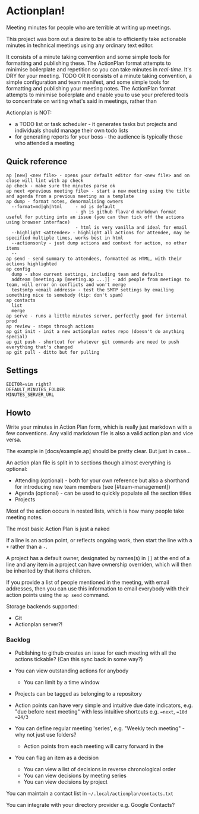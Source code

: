 # Actionplan!

Meeting minutes for people who are terrible at writing up meetings.

This project was born out a desire to be able to efficiently take actionable
minutes in technical meetings using any ordinary text editor.

It consists of a minute taking convention and some simple tools for formatting
and publishing these. The ActionPlan format attempts to minimise boilerplate
and repetition so you can take minutes in *real-time*. It's DRY for your meeting.
 TODO OR
It consists of a minute taking convention, a simple configuration and team manifest, and some simple tools for formatting
and publishing your meeting notes. The ActionPlan format attempts to minimise boilerplate
and enable you to use your prefered tools to concentrate on writing what's said in meetings, rather than 

Actionplan is NOT:

  - a TODO list or task scheduler - it generates tasks but projects and individuals should manage their own todo lists
  - for generating reports for your boss - the audience is typically those who attended a meeting

## Quick reference

```
ap [new] <new file> - opens your default editor for <new file> and on close will lint with ap check
ap check - make sure the minutes parse ok
ap next <previous meeting file> - start a new meeting using the title and agenda from a previous meeting as a template
ap dump - format notes, denormalising owners
  --format=md|gh|html     - md is default
                          - gh is github flava'd markdown format useful for putting into an issue (you can then tick off the actions using browser interface)
                          - html is very vanilla and ideal for email
  --highlight <attendee> - highlight all actions for attendee, may be specified multiple times, works best in html
  --actionsonly - just dump actions and context for action, no other items
  --
ap send - send summary to attendees, formatted as HTML, with their actions highlighted
ap config
  dump - show current settings, including team and defaults
  addteam [meeting.ap [meeting.ap ...]] - add people from meetings to team, will error on conflicts and won't merge
  testsmtp <email address> - test the SMTP settings by emailing something nice to somebody (tip: don't spam)
ap contacts
  list
  merge
ap serve - runs a little minutes server, perfectly good for internal prod
ap review - steps through actions
ap git init - init a new actionplan notes repo (doesn't do anything special)
ap git push - shortcut for whatever git commands are need to push everything that's changed
ap git pull - ditto but for pulling
```

## Settings

```
EDITOR=vim right?
DEFAULT_MINUTES_FOLDER
MINUTES_SERVER_URL
```

## Howto

Write your minutes in Action Plan form, which is really just markdown with a few conventions. Any valid markdown file is also a valid action plan and vice versa.

The example in [docs/example.ap] should be pretty clear. But just in case...

An action plan file is split in to sections though almost everything is optional:

  - Attending (optional) - both for your own reference but also a shorthand for introducing new team members (see [#team-management])
  - Agenda (optional) - can be used to quickly populate all the section titles
  - Projects

Most of the action occurs in nested lists, which is how many people take meeting notes.

The most basic Action Plan is just a naked 

If a line is an action point, or reflects ongoing work, then
start the line with a `+` rather than a `-`.

A project has a default owner, designated by names(s) in `[]` at the end of a
line and any item in a project can have ownership overriden, which will then be
inherited by that items children.

If you provide a list of people mentioned in the meeting, with email addresses,
then you can use this information to email everybody with their action points using
the `ap send` command.

Storage backends supported:

  - Git
  - Actionplan server?!

### Backlog

  - Publishing to github creates an issue for each meeting with all the actions tickable? (Can this sync back in some way?)

  - You can view outstanding actions for anybody
    - You can limit by a time window

  - Projects can be tagged as belonging to a repository

  - Action points can have very simple and intuitive due date indicators, e.g. "due before next meeting" with less intuitive shortcuts e.g. `=next`, `=10d` `=24/3`

  - You can define regular meeting 'series', e.g. "Weekly tech meeting" - why not just use folders?
    - Action points from each meeting will carry forward in the 

  - You can flag an item as a decision
    - You can view a list of decisions in reverse chronological order
    - You can view decisions by meeting series
    - You can view decisions by project

You can maintain a contact list in `~/.local/actionplan/contacts.txt`

You can integrate with your directory provider e.g. Google Contacts?

